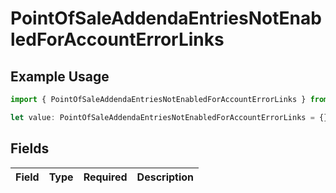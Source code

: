 # PointOfSaleAddendaEntriesNotEnabledForAccountErrorLinks

## Example Usage

```typescript
import { PointOfSaleAddendaEntriesNotEnabledForAccountErrorLinks } from "dwolla-typescript";

let value: PointOfSaleAddendaEntriesNotEnabledForAccountErrorLinks = {};
```

## Fields

| Field       | Type        | Required    | Description |
| ----------- | ----------- | ----------- | ----------- |